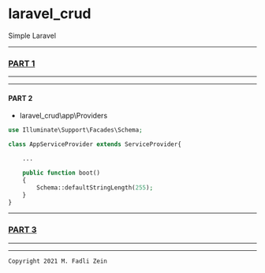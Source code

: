 # laravel_crud
 Simple Laravel

---
### [PART 1](https://github.com/gzeinnumer/laravel_crud/tree/part_1)
---

---
#### PART 2
* laravel_crud\app\Providers
```php
use Illuminate\Support\Facades\Schema;

class AppServiceProvider extends ServiceProvider{

    ...

    public function boot()
    {
        Schema::defaultStringLength(255);
    }
}
```

---
### [PART 3](https://github.com/gzeinnumer/laravel_crud/tree/part_3)
---

---

```
Copyright 2021 M. Fadli Zein
```